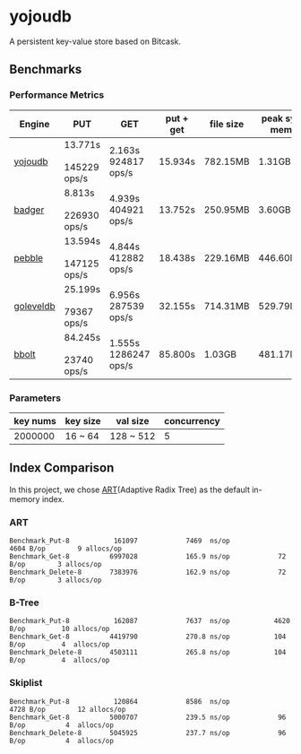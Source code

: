 # yojoudb
A persistent key-value store based on Bitcask.

## Benchmarks

### Performance Metrics

| Engine                                           | PUT                                | GET                                 | put + get | file size | peak sys mem |
|--------------------------------------------------|------------------------------------|-------------------------------------|-----------|-----------|--------------|
| [yojoudb](https://github.com/berylyvos/yojoudb)  | 13.771s  &nbsp;&nbsp; 145229 ops/s | 2.163s &nbsp;&nbsp;   924817 ops/s  | 15.934s   | 782.15MB  | 1.31GB       |
| [badger](https://github.com/dgraph-io/badger)    | 8.813s   &nbsp;&nbsp; 226930 ops/s | 4.939s  &nbsp;&nbsp;   404921 ops/s | 13.752s   | 250.95MB  | 3.60GB       |
| [pebble](https://github.com/cockroachdb/pebble)  | 13.594s  &nbsp;&nbsp; 147125 ops/s | 4.844s  &nbsp;&nbsp;   412882 ops/s | 18.438s   | 229.16MB  | 446.60MB     |
| [goleveldb](https://github.com/syndtr/goleveldb) | 25.199s  &nbsp;&nbsp;  79367 ops/s | 6.956s &nbsp;&nbsp;   287539 ops/s  | 32.155s   | 714.31MB  | 529.79MB     |
| [bbolt](https://github.com/etcd-io/bbolt)        | 84.245s  &nbsp;&nbsp;  23740 ops/s | 1.555s &nbsp;&nbsp;   1286247 ops/s | 85.800s   | 1.03GB    | 481.17MB     |

### Parameters

| key nums  | key size | val size  | concurrency |
|-----------|----------|-----------|-------------|
| 2000000   | 16 ~ 64  | 128 ~ 512 | 5           |

## Index Comparison

In this project, we chose [ART](https://github.com/plar/go-adaptive-radix-tree)(Adaptive Radix Tree) as the default in-memory index.

### ART

```
Benchmark_Put-8           161097            7469  ns/op            4604 B/op        9 allocs/op
Benchmark_Get-8          6997028            165.9 ns/op            72   B/op        3 allocs/op
Benchmark_Delete-8       7383976            162.9 ns/op            72   B/op        3 allocs/op
```

### B-Tree

```
Benchmark_Put-8           162087            7637  ns/op           4620 B/op         10 allocs/op
Benchmark_Get-8          4419790            270.8 ns/op           104  B/op         4  allocs/op
Benchmark_Delete-8       4503111            265.8 ns/op           104  B/op         4  allocs/op
```

### Skiplist

```
Benchmark_Put-8           120864            8586  ns/op            4728 B/op        12 allocs/op
Benchmark_Get-8          5000707            239.5 ns/op            96 B/op          4  allocs/op
Benchmark_Delete-8       5045925            237.7 ns/op            96 B/op          4  allocs/op
```